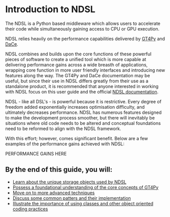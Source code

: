 # Introduction to NDSL

The NDSL is a Python based middleware which allows users to accelerate their code while
simultaneously gaining access to CPU or GPU execution.

NDSL relies heavily on the performance capabilities delivered by
[GT4Py](https://gridtools.github.io/gt4py/latest/index.html) and 
[DaCe](https://spcldace.readthedocs.io/en/latest/index.html).

NDSL combines and builds upon the core functions of these powerful pieces of software to create
a unified tool which is more capable at delivering performance gains across a wide breasth of
applications, wrapping core function in more user friendly interfaces and introducing new
features along the way. The GT4Py and DaCe documentation may be useful, but since their use in NDSL
differs greatly from their use as a standalone product, it is recommended that anyone interested in
working with NDSL focus on this user guide and the official
[NDSL documentation](https://www.youtube.com/watch?v=dQw4w9WgXcQ).

NDSL - like all DSL's - is powerful because it is restrictive. Every degree of freedom added
exponentially increases optimisation difficulty, and ultimately decreases performance.
NDSL has numerous features designed to make the development process smoother, but there will
inevitably be situations where old code needs to be altered and conceptual foundations need
to be reformed to align with the NDSL framework.

With this effort; however, comes significant benefit. Below are a few examples of the performance
gains achieved with NDSL:

PERFORMANCE GAINS HERE

## By the end of this guide, you will:
- [Learn about the unique storage objects used by NDSL](./data.md)
- [Possess a foundational understanding of the core concepts of GT4Py](./stencil_function_basics.md)
- [Move on to more advanced techniques](advanced_stencil_features.md)
- [Discuss some common patters and their implementation](./common_patterns.md)
- [Illustrate the importance of using classes and other object oriented coding practices](./why_use_classes.md)